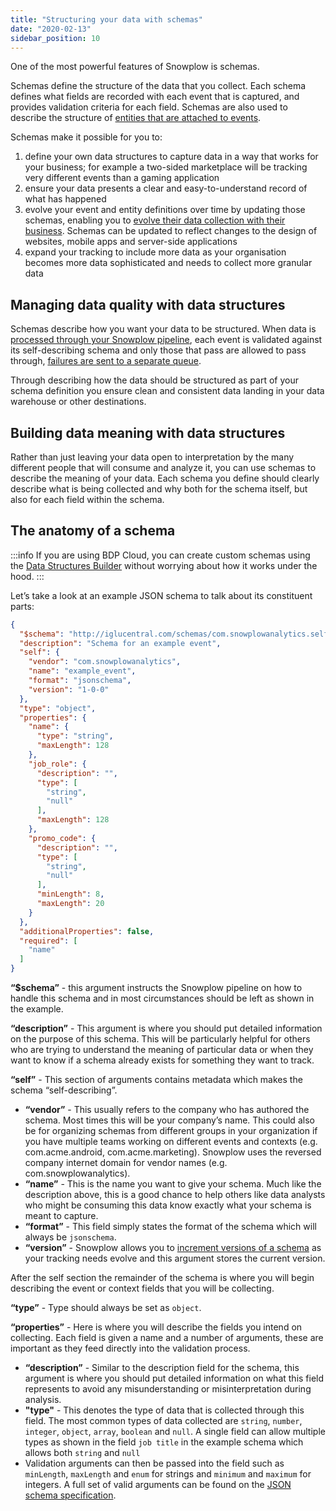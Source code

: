 ```yaml
---
title: "Structuring your data with schemas"
date: "2020-02-13"
sidebar_position: 10
---
```


One of the most powerful features of Snowplow is schemas.

Schemas define the structure of the data that you collect. Each schema defines what fields are recorded with each event that is captured, and provides validation criteria for each field. Schemas are also used to describe the structure of [entities that are attached to events](/docs/understanding-tracking-design/understanding-events-entities/index.md).

Schemas make it possible for you to:

1. define your own data structures to capture data in a way that works for your business; for example a two-sided marketplace will be tracking very different events than a gaming application
2. ensure your data presents a clear and easy-to-understand record of what has happened
3. evolve your event and entity definitions over time by updating those schemas, enabling you to [evolve their data collection with their business](https://snowplowanalytics.com/blog/2019/07/23/how-to-ensure-your-data-collection-evolves-alongside-your-business/). Schemas can be updated to reflect changes to the design of websites, mobile apps and server-side applications
4. expand your tracking to include more data as your organisation becomes more data sophisticated and needs to collect more granular data

## Managing data quality with data structures

Schemas describe how you want your data to be structured. When data is [processed through your Snowplow pipeline](/docs/understanding-your-pipeline/architecture-overview-aws/index.md), each event is validated against its self-describing schema and only those that pass are allowed to pass through, [failures are sent to a separate queue](/docs/managing-data-quality/failed-events/understanding-failed-events/index.md).

Through describing how the data should be structured as part of your schema definition you ensure clean and consistent data landing in your data warehouse or other destinations.

## Building data meaning with data structures

Rather than just leaving your data open to interpretation by the many different people that will consume and analyze it, you can use schemas to describe the meaning of your data. Each schema you define should clearly describe what is being collected and why both for the schema itself, but also for each field within the schema.

## The anatomy of a schema

:::info
If you are using BDP Cloud, you can create custom schemas using the [Data Structures Builder](/docs/understanding-tracking-design/managing-your-data-structures/builder/index.md) without worrying about how it works under the hood.
:::

Let’s take a look at an example JSON schema to talk about its constituent parts:

```json
{
  "$schema": "http://iglucentral.com/schemas/com.snowplowanalytics.self-desc/schema/jsonschema/1-0-0#",
  "description": "Schema for an example event",
  "self": {
    "vendor": "com.snowplowanalytics",
    "name": "example_event",
    "format": "jsonschema",
    "version": "1-0-0"
  },
  "type": "object",
  "properties": {
    "name": {
      "type": "string",
      "maxLength": 128
    },
    "job_role": {
      "description": "",
      "type": [
        "string",
        "null"
      ],
      "maxLength": 128
    },
    "promo_code": {
      "description": "",
      "type": [
        "string",
        "null"
      ],
      "minLength": 8,
      "maxLength": 20
    }
  },
  "additionalProperties": false,
  "required": [
    "name"
  ]
}
```

**“$schema”** - this argument instructs the Snowplow pipeline on how to handle this schema and in most circumstances should be left as shown in the example.

**“description”** - This argument is where you should put detailed information on the purpose of this schema. This will be particularly helpful for others who are trying to understand the meaning of particular data or when they want to know if a schema already exists for something they want to track.

**“self”** - This section of arguments contains metadata which makes the schema “self-describing”.

- **“vendor”** - This usually refers to the company who has authored the schema. Most times this will be your company’s name. This could also be for organizing schemas from different groups in your organization if you have multiple teams working on different events and contexts (e.g. com.acme.android, com.acme.marketing). Snowplow uses the reversed company internet domain for vendor names (e.g. com.snowplowanalytics).
- **“name”** - This is the name you want to give your schema. Much like the description above, this is a good chance to help others like data analysts who might be consuming this data know exactly what your schema is meant to capture.
- **“format”** - This field simply states the format of the schema which will always be `jsonschema`.
- **“version”** - Snowplow allows you to [increment versions of a schema](/docs/understanding-tracking-design/versioning-your-data-structures/index.md) as your tracking needs evolve and this argument stores the current version.

After the self section the remainder of the schema is where you will begin describing the event or context fields that you will be collecting.

**“type”** - Type should always be set as `object`.

**“properties”** - Here is where you will describe the fields you intend on collecting. Each field is given a name and a number of arguments, these are important as they feed directly into the validation process.

- **“description”** - Similar to the description field for the schema, this argument is where you should put detailed information on what this field represents to avoid any misunderstanding or misinterpretation during analysis.
- **"type"** - This denotes the type of data that is collected through this field. The most common types of data collected are `string`, `number`, `integer`, `object`, `array`, `boolean` and `null`. A single field can allow multiple types as shown in the field `job title` in the example schema which allows both `string` and `null`
- Validation arguments can then be passed into the field such as `minLength`, `maxLength` and `enum` for strings and `minimum` and `maximum` for integers. A full set of valid arguments can be found on the [JSON schema specification](https://datatracker.ietf.org/doc/html/draft-fge-json-schema-validation-00#section-5).
